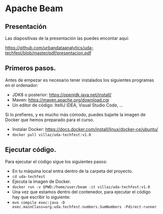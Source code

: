 # Apache Beam

## Presentación

Las diapositivas de la presentación las puedes encontar aquí:

https://github.com/urbandataanalytics/uda-techfest/blob/master/pdf/presentacion.pdf


## Primeros pasos.

Antes de empezar es necesario tener instalados los siguientes programas en el ordenador:

* JDK8 o posterior: https://openjdk.java.net/install/
* Maven: https://maven.apache.org/download.cgi
* Un editor de código: ItelliJ IDEA, Visual Studio Code, ...

Si lo prefieres, y es mucho más cómodo, puedes bajarte la imagen de Docker que hemos
preparado para el curso.
* Instalar Docker: https://docs.docker.com/install/linux/docker-ce/ubuntu/
* `docker pull villaz/uda-techfest:v1.0`

## Ejecutar código.

Para ejecutar el código sigue los siguientes pasos:
* En tu máquina local entra dentro de la carpeta del proyecto.
* `cd uda-techfest`
* Ejecuta la imagen de Docker.
* `docker run -v $PWD:/home/user/beam -it villaz/uda-techfest:v1.0`
* Una vez que estamos dentro del contenedor, para ejecutar el código hay que escribir lo siguiente:
* `mvn compile exec:java -D exec.mainClass=org.uda.techfest.numbers.SumNumbers -Pdirect-runner`
